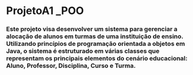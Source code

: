 # ProjetoA1 _POO

### Este projeto visa desenvolver um sistema para gerenciar a alocação de alunos em turmas de uma instituição de ensino. Utilizando princípios de programação orientada a objetos em Java, o sistema é estruturado em várias classes que representam os principais elementos do cenário educacional: Aluno, Professor, Disciplina, Curso e Turma.
